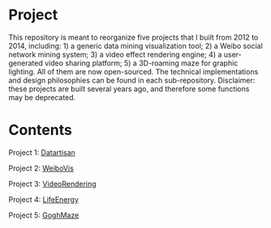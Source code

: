 # Project

This repository is meant to reorganize five projects that I built from 2012 to 2014, including: 1) a generic data mining visualization tool; 2) a Weibo social network mining system; 3) a video effect rendering engine; 4) a user-generated video sharing platform; 5) a 3D-roaming maze for graphic lighting. All of them are now open-sourced. The technical implementations and design philosophies can be found in each sub-repository. Disclaimer: these projects are built several years ago, and therefore some functions may be deprecated.

# Contents

Project 1: [Datartisan](https://github.com/QibingLee/Datartisan)

Project 2: [WeiboVis](https://github.com/QibingLee/WeiboVis)

Project 3: [VideoRendering](https://github.com/QibingLee/VideoEffectRendering)

Project 4: [LifeEnergy](https://github.com/QibingLee/LifeEnergy)

Project 5: [GoghMaze](https://github.com/QibingLee/GoghMaze)
